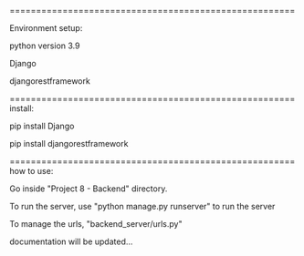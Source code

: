 ======================================================

Environment setup:

python version 3.9

Django

djangorestframework

======================================================
install:

pip install Django

pip install djangorestframework

======================================================
how to use:

Go inside "Project 8 - Backend" directory.

To run the server, use "python manage.py runserver" to run the server

To manage the urls, "backend_server/urls.py"


documentation will be updated...